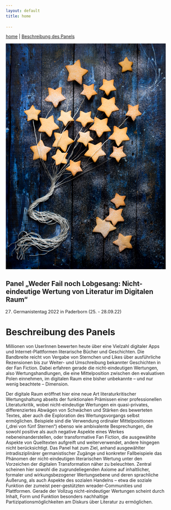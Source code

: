 ```yaml
---
layout: default
title: home

---
```


[home](index.md) | [Beschreibung des Panels](beschreibung.md)

![](assets/pics/stars1.jpg)

## Panel „Weder Fail noch Lobgesang: Nicht-eindeutige Wertung von Literatur im Digitalen Raum“ 

27. Germanistentag 2022 in Paderborn (25. - 28.09.22)


# Beschreibung des Panels

Millionen von UserInnen bewerten heute über eine Vielzahl digitaler Apps und Internet-Plattformen literarische Bücher und Geschichten. Die Bandbreite reicht von Vergabe von Sternchen und Likes über ausführliche Rezensionen bis zur Weiter- und Umschreibung bekannter Geschichten in der Fan Fiction. Dabei erfahren gerade die nicht-eindeutigen Wertungen, also Wertungshandlungen, die eine Mittelposition zwischen den evaluativen Polen einnehmen, im digitalen Raum eine bisher unbekannte – und nur wenig beachtete – Dimension. 

Der digitale Raum eröffnet hier eine neue Art literaturkritischer Wertungshaltung abseits der funktionalen Prämissen einer professionellen Literaturkritik, wobei nicht-eindeutige Wertungen ein quasi-privates, differenziertes Abwägen von Schwächen und Stärken des bewerteten Textes, aber auch die Exploration des Wertungsvorgangs selbst ermöglichen. Beispiele sind die Verwendung ordinaler Mittelpositionen („drei von fünf Sternen“) ebenso wie ambivalente Besprechungen, die sowohl positive als auch negative Aspekte eines Werkes nebeneinanderstellen, oder transformative Fan Fiction, die ausgewählte Aspekte von Quelltexten aufgreift und weiterverwendet, andere hingegen nicht berücksichtigt.
Das Panel hat zum Ziel, anhand ausgewählter intradisziplinärer germanistischer Zugänge und konkreter Fallbeispiele das Phänomen der nicht-eindeutigen literarischen Wertung unter den Vorzeichen der digitalen Transformation näher zu beleuchten. Zentral scheinen hier sowohl die zugrundeliegenden Axiome auf inhaltlicher, formaler und wirkungsbezogener Wertungsebene und deren sprachliche Äußerung, als auch Aspekte des sozialen Handelns – etwa die soziale Funktion der zumeist peer-gestützten wreader-Communities und Plattformen. Gerade der Vollzug nicht-eindeutiger Wertungen scheint durch Inhalt, Form und Funktion besonders nachhaltige Partizipationsmöglichkeiten am Diskurs über Literatur zu ermöglichen.
